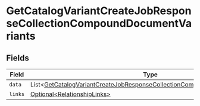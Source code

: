 # GetCatalogVariantCreateJobResponseCollectionCompoundDocumentVariants


## Fields

| Field                                                                                                                                                                          | Type                                                                                                                                                                           | Required                                                                                                                                                                       | Description                                                                                                                                                                    |
| ------------------------------------------------------------------------------------------------------------------------------------------------------------------------------ | ------------------------------------------------------------------------------------------------------------------------------------------------------------------------------ | ------------------------------------------------------------------------------------------------------------------------------------------------------------------------------ | ------------------------------------------------------------------------------------------------------------------------------------------------------------------------------ |
| `data`                                                                                                                                                                         | List\<[GetCatalogVariantCreateJobResponseCollectionCompoundDocumentDataData](../../models/components/GetCatalogVariantCreateJobResponseCollectionCompoundDocumentDataData.md)> | :heavy_minus_sign:                                                                                                                                                             | N/A                                                                                                                                                                            |
| `links`                                                                                                                                                                        | [Optional\<RelationshipLinks>](../../models/components/RelationshipLinks.md)                                                                                                   | :heavy_minus_sign:                                                                                                                                                             | N/A                                                                                                                                                                            |